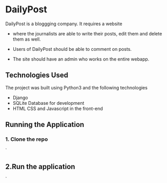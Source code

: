 # DailyPost 
DailyPost is a bloggging company. It requires a website 
- where the journalists are able to write their posts, edit them and delete them as well.

- Users of DailyPost should be able to comment on posts.

- The site should have an admin who works on the entire webapp.

## Technologies Used
The project was built using Python3 and the following technologies
- Django
- SQLite Database for development 
- HTML CSS and Javascript in the front-end



## Running the Application

### 1. Clone the repo
`

##  2.Run the application 
` 

